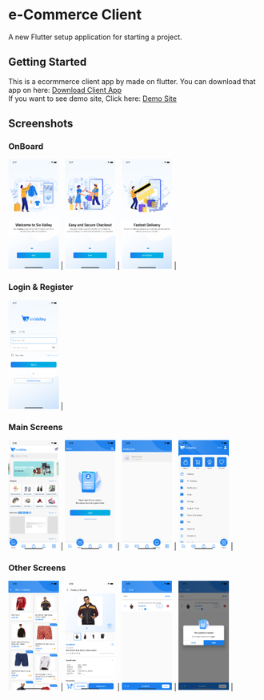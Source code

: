 # e-Commerce Client

A new Flutter setup application for starting a project.

## Getting Started

This is a ecormmerce client app by made on flutter.
You can download that app on here: <a href="https://github.com/Almighty11/eCommerce-Client/blob/master/release/NigeriaStore-Client.apk">Download Client App</a><br>
If you want to see demo site, Click here: <a href="https://demo.6amtech.com/6valley/">Demo Site</a><br>

## Screenshots

### OnBoard
<img src="https://github.com/Almighty11/eCommerce-Client/blob/master/screens/ios_10.png" width="20%"> | <img src="https://github.com/Almighty11/eCommerce-Client/blob/master/screens/ios_11.png" width="20%"> | <img src="https://github.com/Almighty11/eCommerce-Client/blob/master/screens/ios_12.png" width="20%"> | 
### Login & Register
<img src="https://github.com/Almighty11/eCommerce-Client/blob/master/screens/ios_13.png" width="20%"> |
### Main Screens
<img src="https://github.com/Almighty11/eCommerce-Client/blob/master/screens/ios_14.png" width="20%"> | <img src="https://github.com/Almighty11/eCommerce-Client/blob/master/screens/ios_15.png" width="20%"> | <img src="https://github.com/Almighty11/eCommerce-Client/blob/master/screens/ios_17.png" width="20%"> | <img src="https://github.com/Almighty11/eCommerce-Client/blob/master/screens/ios_18.png" width="20%"> |
### Other Screens
<img src="https://github.com/Almighty11/eCommerce-Client/blob/master/screens/ios_19.png" width="20%"> | <img src="https://github.com/Almighty11/eCommerce-Client/blob/master/screens/ios_20.png" width="20%"> | <img src="https://github.com/Almighty11/eCommerce-Client/blob/master/screens/ios_21.png" width="20%"> | <img src="https://github.com/Almighty11/eCommerce-Client/blob/master/screens/ios_22.png" width="20%"> |
